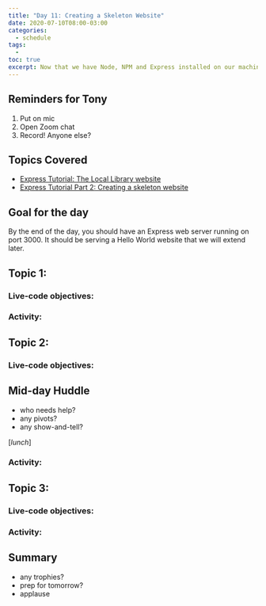 ```yaml
---
title: "Day 11: Creating a Skeleton Website"
date: 2020-07-10T08:00-03:00
categories:
  - schedule
tags:
  - 
toc: true
excerpt: Now that we have Node, NPM and Express installed on our machines, let build a skeleton website.
---
```

## Reminders for Tony
1. Put on mic
2. Open Zoom chat
3. Record! Anyone else?

## Topics Covered
- [Express Tutorial: The Local Library website](https://developer.mozilla.org/en-US/docs/Learn/Server-side/Express_Nodejs/Tutorial_local_library_website)
- [Express Tutorial Part 2: Creating a skeleton website](https://developer.mozilla.org/en-US/docs/Learn/Server-side/Express_Nodejs/skeleton_website)

## Goal for the day
By the end of the day, you should have an Express web server running on port 3000. It should be serving a Hello World website that we will extend later.

## Topic 1:

### Live-code objectives:

### Activity: 

## Topic 2: 

### Live-code objectives:

## Mid-day Huddle
- who needs help?
- any pivots?
- any show-and-tell?

[*lunch*]

### Activity: 

## Topic 3:

### Live-code objectives:

### Activity: 

## Summary
- any trophies?
- prep for tomorrow?
- applause